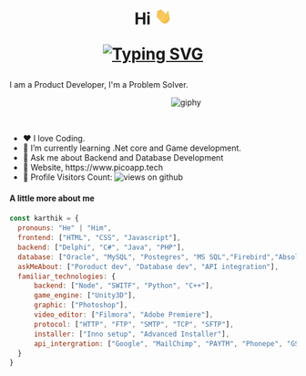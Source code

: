 <!--
<p align="center">
  <img src="https://github.com/thompsonemerson/thompsonemerson/raw/master/cover-thompson.png" height="200"/>
</p>

<hr>
-->

<h1 align="center">Hi <img src="https://raw.githubusercontent.com/ABSphreak/ABSphreak/master/gifs/Hi.gif" width="30px"> 

<p align="center">  
  
[![Typing SVG](https://readme-typing-svg.herokuapp.com?color=%2336BCF7&size=30&lines=It's+Karthik+Thirumoorthi;I'm+a+Product+Developer...;I'm+a+Freelancer...;and+I'm+a+Blogger)](https://git.io/typing-svg)
</p>
</h1>
<!--
<img src="https://komarev.com/ghpvc/?username=yuvankarthik&label=Profile Views&color=brightgreen&style=flat-square" alt="views on github" />
-->
<p>I am a Product Developer, I'm a Problem Solver.</p>
 

[<img align='right' src="https://media.giphy.com/media/M9gbBd9nbDrOTu1Mqx/giphy.gif" width="220" alt="giphy">](https://t.me/voko_aleksey)

  
<p style="font-size:8vw;">  
<ul>
  <li>❤️ I love Coding.</li>
  <li>🌱 I’m currently learning .Net core and Game development.</li>
  <li>💼 Ask me about Backend and Database Development</li>
  <li>🧐 Website, https://www.picoapp.tech</li>
  <li>🎢 Profile Visitors Count: <img src="https://komarev.com/ghpvc/?username=yuvankarthik&label=Views&color=brightgreen&style=flat-square" alt="views on github" />    </li>
  
</ul>

#### A little more about me
```javascript
const karthik = {
  pronouns: "He" | "Him",
  frontend: ["HTML", "CSS", "Javascript"],
  backend: ["Delphi", "C#", "Java", "PHP"],
  database: ["Oracle", "MySQL", "Postegres", "MS SQL","Firebird","Absolute DB"],
  askMeAbout: ["Poroduct dev", "Database dev", "API integration"],
  familiar_technologies: {      
      backend: ["Node", "SWITF", "Python", "C++"],
      game_engine: ["Unity3D"],
      graphic: ["Photoshop"],
      video_editor: ["Filmora", "Adobe Premiere"],
      protocol: ["HTTP", "FTP", "SMTP", "TCP", "SFTP"],
      installer: ["Inno setup", "Advanced Installer"],
      api_intergration: ["Google", "MailChimp", "PAYTM", "Phonepe", "GSP", "..."]     
  }
}
